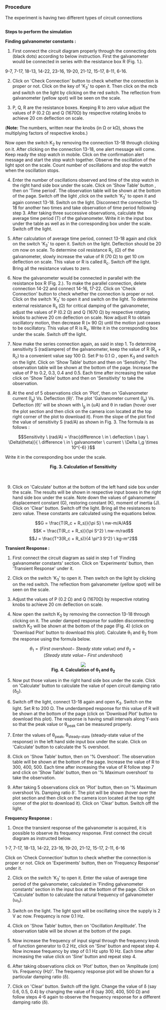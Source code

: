 ### Procedure
The experiment is having two different types of circuit connections<br/>


<div align="center">
<img class="img-fluid"  src="./images/sp.png" alt="">
</div>								            


**Steps to perform the simulation**

<b>Finding galvanometer constants :</b>

1. First connect the circuit diagram properly through the connecting dots (black dots) according to below instruction. First the galvanometer would be connected in series with the resistance box R (Fig. 1.).

9-7, 7-17, 18-13, 14-22, 23-16, 19-20, 21-12, 15-17, 8-11, 6-16.

2. Click on 'Check Connection' button to check whether the connection is proper or not. Click on the key of 'K<sub>3</sub>' to open it. Then click on the mcb and switch on the light by clicking on the red switch. The 
reflection from galvanometer (yellow spot) will be seen on the scale.

3. P, Q, R are the resistance boxes. Keeping R to zero value adjust the values of P (0.2 &ohm;) and Q (1670&ohm;) by respective rotating knobs to achieve 20 cm deflection on scale.

(<b>Note:</b> The numbers, written near the knobs (in &ohm; or k&ohm;), shows the multiplying factors of respective knobs.)

Now open the switch K<sub>2</sub> by removing the connection 13-18 through clicking on it. After clicking on the connection 13-18, one alert message will come. Keep ready the stop watch in mobile. Click on the confirmation alert message and start the stop watch together. Observe the oscillation of the light spot on the scale. Count number of oscillations and stop the watch when the oscillation stops.

4. Enter the number of oscillations observed and time of the stop watch in the right hand side box under the scale. Click on 'Show Table' button , then on 'Time period'. The observation table will be shown at the bottom of the page. Switch off the light ,click on the switch 'K<sub>3</sub>' to open it and again connect 13-18. Switch on the light. Disconnect the connection 13-18 for another two times and take observation of time period following step 3. After taking three successive observations, calculate the average time period (<span class="fontCss3">T</span>) of the galvanometer. Write it in the input box under the table 
as well as in the corresponding box under the scale. Switch off the light.

5. After calculation of average time period, connect 13-18 again and click on the switch 'K<sub>3</sub>' to open it. Switch on the light. Deflection should be 20 cm now on scale. To determine coil resistance <span class="fontCss3">R<sub>c</sub></span> (&ohm;) of the galvanometer, slowly increase the value of R (70 &ohm;) to get 10 cm deflection on scale. This value or R is called <span class="fontCss3">R<sub>c</sub></span>. Switch off the light. Bring all the resistance values to zero.

6. Now the galvanometer would be connected in parallel with the resistance box R (Fig. 2.). To make the parallel connection, delete connection 14-22 and connect 14-16, 17-22. 
Click on 'Check Connection' button to check whether the connection is proper or not. Click on the switch 'K<sub>3</sub>' to open it and switch on the light. To determine external resistance <span class="fontCss3">R<sub>s</sub></span> (&ohm;) for critical damping of the galvanometer, adjust the values of P (0.2 &ohm;) and Q (1670 &ohm;) by respective rotating knobs to achieve 20 cm deflection on scale. Now adjust R to obtain oscillatory motion, then decrease R (&approx; 90 &ohm;) until the motion just ceases to be oscillatory. This value of R is <span class="fontCss3">R<sub>s</sub></span>. Write it in the corresponding box under the scale. Switch off the light.

7. Now make the series connection again, as said in step 1. To determine sensitivity <span class="fontCss3">S</span> (rad/ampere) of the galvanometer, keep the value of R (<span class="fontCss3">R<sub>s</sub></span> &plus; <span class="fontCss3">R<sub>c</sub></span>) to a  convenient value say 100 &ohm;. Set P to 0.1 &ohm; , open K<sub>3</sub> and switch on the light. Click on 'Show Table' button and then on 'Sensitivity'. The observation table will be shown at the bottom of the page. Increase the value of P to 0.2, 0.3, 0.4 and 0.5.
Each time after increasing the value click on 'Show Table' button and then on 'Sensitivity' to take the observation.

8. At the end of 5 observations click on 'Plot', then on 'Galvanometer current (<span class="fontCss3">I<sub>g</sub></span>) Vs. Deflection (<span class="fontCss3">&theta;</span>)'. The plot 'Galvanometer current (<span class="fontCss3">I<sub>g</sub></span>) Vs. Deflection (<span class="fontCss3">&theta;</span>)' 
will be shown with <span class="fontCss3">I<sub>g</sub></span> in (uA) and <span class="fontCss3">&theta;</span> in radian (hover over the plot section and then click on the camera icon located at the top right corner of the plot to download it). From the slope of the plot find the value of sensitivity <span class="fontCss3">S</span> (rad/A) as shown in Fig. 3. The formula is as follows :

$$Sensitivity \ (rad/A) = \frac{difference \ in \ deflection \ (say \ \Delta\theta)}{ \ difference \ in \ galvanometer \ current \  \Delta I_g \times 10^{-6} }$$

Write it in the corresponding box under the scale.
	 

<div align="center">
<img class="img-fluid"  src="./images/splot.png" alt=""><br/>
<b>Fig. 3. Calculation of Sensitivity</b>
</div><br/><br/>

9. Click on 'Calculate' button at the bottom of the left hand side box under the scale.
The results will be shown in respective input boxes in the right hand side box under the scale. Note down the values of galvanometer displacement constant (<span class="fontCss3">G</span>),
restoring constant (<span class="fontCss3">K</span>), moment of inertia (<span class="fontCss3">J</span>). Click on 'Clear' button. Switch off the light. Bring all the resistances to zero value.
These constants are calculated using the equations below.

$$G = \frac{T(R_c + R_s)}{\pi S} \ nw-m/A/A$$
$$K = \frac{T(R_c + R_s)}{\pi S^2} \ nw-m/rad$$
$$J = \frac{T^3(R_c + R_s)}{4 \pi^3 S^2} \ kg-m^2$$



<b>Transient Response :</b>

1. First connect the circuit diagram as said in step 1 of 'Finding galvanometer constants' section. Click on 'Experiments' button, then 'Transient Response' under it.

2. Click on the switch 'K<sub>3</sub>' to open it. Then switch on the light by clicking on the red switch. The 
reflection from galvanometer (yellow spot) will be seen on the scale.

3. Adjust the values of P (0.2 &ohm;) and Q (1670&ohm;) by respective rotating knobs to achieve 20 cm deflection on scale.

4. Now open the switch K<sub>2</sub> by removing the connection 13-18 through clicking on it. The under damped response for sudden disconnecting switch K<sub>2</sub> will be shown at the bottom of the page (Fig. 4) (click on 'Download Plot' button to download this plot). Calculate <span class="fontCss3">&theta;<sub>1</sub></span> and <span class="fontCss3">&theta;<sub>2</sub></span> from the response using the formula below.

$$\theta_1 = (First \ overshoot - \ Steady \ state \ value) \ and \ \theta_2 = (Steady \ state \ value - \ First \ undershoot)$$


<div align="center">
<img src="./images/ov.png" class="img-fluid"/><br/>
<b>Fig. 4. Calculation of <span class="fontCss3">&theta;<sub>1</sub></span> and <span class="fontCss3">&theta;<sub>2</sub></span></b>
</div>


5. Now put those values in the right hand side box under the scale. Click on 'Calculate' button to calculate the value of open circuit damping ratio (<span class="fontCss3">&delta;<sub>0</sub></span>).

6. Switch off the light, connect 13-18 again and open K<sub>3</sub>. Switch on the light. Set R to 200 &ohm;. The underdamped response for this value of R will be shown at the bottom of the page (click on 'Download Plot' button to download this plot). The response is having small intervals along Y-axis so that the peak value or <span class="fontCss3">&theta;<sub>peak</sub></span> can be measured properly.

7. Enter the values of <span class="fontCss3">&theta;<sub>peak</sub>, &theta;<sub>steady-state</sub></span> (steady-state value of the response) in the left hand side input box under the scale. Click on 'Calculate' button to calculate the &percnt; overshoot. 

8. Click on 'Show Table' button, then on '&percnt; Overshoot'. The observation table will be shown at the bottom of the page. Increase the value of R to 300, 400, 500. Each time after increasing the value of R follow step 7 and click on 'Show Table' button, then on '&percnt; Maximum overshoot' to take the observation. 

9. After taking 5 observations click on 'Plot' button, then on '&percnt; Maximum overshoot Vs. Damping ratio <span class="fontCss3">&delta;</span>'. The plot will be shown (hover over the plot section and then click on the camera icon located at the top right corner of the plot to download it). Click on 'Clear' button. Switch off the light.


<b>Frequency Response :</b>

1. Once the transient response of the galvanometer is acquired, it is possible to observe its frequency response. First connect the circuit diagram as instructed below.

1-7, 7-17, 18-13, 14-22, 23-16, 19-20, 21-12, 15-17, 2-11, 6-16

Click on 'Check Connection' button to check whether the connection is proper or not. Click on 'Experiments' button, then on 'Frequency Response' under it.

2. Click on the switch 'K<sub>3</sub>' to open it. Enter the value of average time period of the galvanometer, calculated in 'Finding galvanometer constants' section in the input box at the bottom of the page. Click on 'Calculate' button to calculate the natural frequency of galvanometer (&omega;<sub>n</sub>).

3. Switch on the light. The light spot will be oscillating since the supply is 2 V ac now. Frequency is now 0.1 Hz.

4. Click on 'Show Table' button, then on 'Oscillation Amplitude'. The observation table will be shown at the bottom of the page. 

5. Now increase the frequency of input signal through the frequency knob of function generator to 0.2 Hz, click on 'Sine' button and repeat step 4. Now increase frequency by step of 0.1 Hz upto 10 Hz.
Each time after increasing the value click on 'Sine' button and repeat step 4.

6. After taking observations click on 'Plot' button, then on 'Amplitude (cm) Vs. Frequency (Hz)'. The frequency response plot will be shown for a particular damping ratio (<span class="fontCss3">&delta;</span>).

7. Click on 'Clear' button. Switch off the light. Change the value of <span class="fontCss3">&delta;</span> (say 0.6, 0.5, 0.4) by changing the value of R (say 300, 400, 500 &ohm;) and follow steps 4-6 again to 
observe the frequency response for a different damping ratio (<span class="fontCss3">&delta;</span>).


  
<link href="./simulation/css/galvano.css" rel="stylesheet">

  <script id="MathJax-script" async src="https://cdn.jsdelivr.net/npm/mathjax@3/es5/tex-mml-chtml.js"></script>
